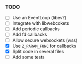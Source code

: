 ### TODO
 - [ ] Use an EventLoop (libev?)
  - [ ] Integrate with libwebcokets
  - [ ] Add periodic callbacks
  - [ ] Add fd callbacks
 - [ ] Allow secure websockets (wss)
 - [x] Use `Z_PARAM_FUNC` for callbacks
 - [x] Split code in several files
 - [ ] Add some tests
